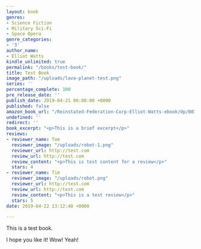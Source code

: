 ```yaml
---
layout: book
genres:
- Science Fiction
- Military Sci-Fi
- Space Opera
genre_categories:
- '3'
author_name:
- Elliot Watts
kindle_unlimited: true
permalink: "/books/test-book/"
title: Test Book
image_path: "/uploads/lava-planet-test.png"
series: ''
percentage_complete: 100
pre_release_date: ''
publish_date: 2019-04-21 00:00:00 +0000
published: false
amazon_book_url: "/Reinstated-Federation-Corp-Elliot-Watts-ebook/dp/B07KYCT54Z/"
undefined: ''
redirect: ''
book_excerpt: "<p>This is a brief excerpt</p>"
reviews:
- reviewer_name: Tom
  reviewer_image: "/uploads/robot-1.png"
  reviewer_url: http://test.com
  review_url: http://test.com
  review_content: "<p>This is test content for a review</p>"
  stars: 4
- reviewer_name: Tim
  reviewer_image: "/uploads/robot.png"
  reviewer_url: http://test.com
  review_url: http://test.com
  review_content: "<p>This is a test review</p>"
  stars: 5
date: 2019-04-22 13:12:48 +0000

---
```

This is a test book.

I hope you like it! Wow! Yeah!